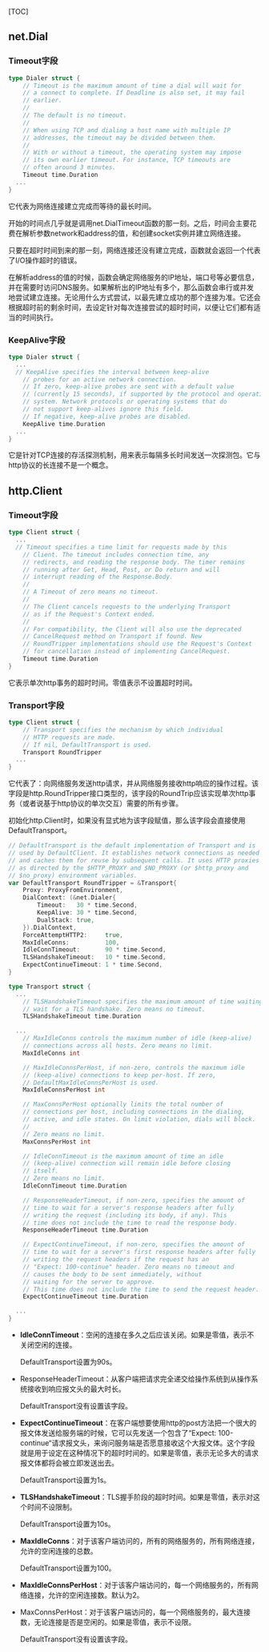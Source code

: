 [TOC]

## net.Dial

### Timeout字段

```go
type Dialer struct {
	// Timeout is the maximum amount of time a dial will wait for
	// a connect to complete. If Deadline is also set, it may fail
	// earlier.
	//
	// The default is no timeout.
	//
	// When using TCP and dialing a host name with multiple IP
	// addresses, the timeout may be divided between them.
	//
	// With or without a timeout, the operating system may impose
	// its own earlier timeout. For instance, TCP timeouts are
	// often around 3 minutes.
	Timeout time.Duration
  ...
}
```

 它代表为网络连接建立完成而等待的最长时间。

开始的时间点几乎就是调用net.DialTimeout函数的那一刻。之后，时间会主要花费在解析参数network和address的值，和创建socket实例并建立网络连接。

只要在超时时间到来的那一刻，网络连接还没有建立完成，函数就会返回一个代表了I/O操作超时的错误。

在解析address的值的时候，函数会确定网络服务的IP地址，端口号等必要信息，并在需要时访问DNS服务。如果解析出的IP地址有多个，那么函数会串行或并发地尝试建立连接。无论用什么方式尝试，以最先建立成功的那个连接为准。它还会根据超时前的剩余时间，去设定针对每次连接尝试的超时时间，以便让它们都有适当的时间执行。

### KeepAlive字段

```go
type Dialer struct {
  ...
  // KeepAlive specifies the interval between keep-alive
	// probes for an active network connection.
	// If zero, keep-alive probes are sent with a default value
	// (currently 15 seconds), if supported by the protocol and operating
	// system. Network protocols or operating systems that do
	// not support keep-alives ignore this field.
	// If negative, keep-alive probes are disabled.
	KeepAlive time.Duration
  ...
}
```

它是针对TCP连接的存活探测机制，用来表示每隔多长时间发送一次探测包。它与http协议的长连接不是一个概念。



## http.Client

### Timeout字段

```go
type Client struct {
  ...
  // Timeout specifies a time limit for requests made by this
	// Client. The timeout includes connection time, any
	// redirects, and reading the response body. The timer remains
	// running after Get, Head, Post, or Do return and will
	// interrupt reading of the Response.Body.
	//
	// A Timeout of zero means no timeout.
	//
	// The Client cancels requests to the underlying Transport
	// as if the Request's Context ended.
	//
	// For compatibility, the Client will also use the deprecated
	// CancelRequest method on Transport if found. New
	// RoundTripper implementations should use the Request's Context
	// for cancellation instead of implementing CancelRequest.
	Timeout time.Duration
}
```

它表示单次http事务的超时时间。零值表示不设置超时时间。

### Transport字段

```go
type Client struct {
	// Transport specifies the mechanism by which individual
	// HTTP requests are made.
	// If nil, DefaultTransport is used.
	Transport RoundTripper
  ...
}

```

它代表了：向网络服务发送http请求，并从网络服务接收http响应的操作过程。该字段是http.RoundTripper接口类型的，该字段的RoundTrip应该实现单次http事务（或者说基于http协议的单次交互）需要的所有步骤。

初始化http.Client时，如果没有显式地为该字段赋值，那么该字段会直接使用DefaultTransport。

```go
// DefaultTransport is the default implementation of Transport and is
// used by DefaultClient. It establishes network connections as needed
// and caches them for reuse by subsequent calls. It uses HTTP proxies
// as directed by the $HTTP_PROXY and $NO_PROXY (or $http_proxy and
// $no_proxy) environment variables.
var DefaultTransport RoundTripper = &Transport{
	Proxy: ProxyFromEnvironment,
	DialContext: (&net.Dialer{
		Timeout:   30 * time.Second,
		KeepAlive: 30 * time.Second,
		DualStack: true,
	}).DialContext,
	ForceAttemptHTTP2:     true,
	MaxIdleConns:          100,
	IdleConnTimeout:       90 * time.Second,
	TLSHandshakeTimeout:   10 * time.Second,
	ExpectContinueTimeout: 1 * time.Second,
}

type Transport struct {
  ...
	// TLSHandshakeTimeout specifies the maximum amount of time waiting to
	// wait for a TLS handshake. Zero means no timeout.
	TLSHandshakeTimeout time.Duration

  ...
	// MaxIdleConns controls the maximum number of idle (keep-alive)
	// connections across all hosts. Zero means no limit.
	MaxIdleConns int

	// MaxIdleConnsPerHost, if non-zero, controls the maximum idle
	// (keep-alive) connections to keep per-host. If zero,
	// DefaultMaxIdleConnsPerHost is used.
	MaxIdleConnsPerHost int

	// MaxConnsPerHost optionally limits the total number of
	// connections per host, including connections in the dialing,
	// active, and idle states. On limit violation, dials will block.
	//
	// Zero means no limit.
	MaxConnsPerHost int

	// IdleConnTimeout is the maximum amount of time an idle
	// (keep-alive) connection will remain idle before closing
	// itself.
	// Zero means no limit.
	IdleConnTimeout time.Duration

	// ResponseHeaderTimeout, if non-zero, specifies the amount of
	// time to wait for a server's response headers after fully
	// writing the request (including its body, if any). This
	// time does not include the time to read the response body.
	ResponseHeaderTimeout time.Duration

	// ExpectContinueTimeout, if non-zero, specifies the amount of
	// time to wait for a server's first response headers after fully
	// writing the request headers if the request has an
	// "Expect: 100-continue" header. Zero means no timeout and
	// causes the body to be sent immediately, without
	// waiting for the server to approve.
	// This time does not include the time to send the request header.
	ExpectContinueTimeout time.Duration

  ...
}
```

- **IdleConnTimeout**：空闲的连接在多久之后应该关闭。如果是零值，表示不关闭空闲的连接。

  DefaultTransport设置为90s。

- ResponseHeaderTimeout：从客户端把请求完全递交给操作系统到从操作系统接收到响应报文头的最大时长。

  DefaultTransport没有设置该字段。

- **ExpectContinueTimeout**：在客户端想要使用http的post方法把一个很大的报文体发送给服务端的时候，它可以先发送一个包含了“Expect: 100-continue“请求报文头，来询问服务端是否愿意接收这个大报文体。这个字段就是用于设定在这种情况下的超时时间的。如果是零值，表示无论多大的请求报文体都将会被立即发送出去。

  DefaultTransport设置为1s。

- **TLSHandshakeTimeout**：TLS握手阶段的超时时间。如果是零值，表示对这个时间不设限制。

  DefaultTransport设置为10s。

- **MaxIdleConns**：对于该客户端访问的，所有的网络服务的，所有网络连接，允许的空闲连接的总数。

  DefaultTransport设置为100。

- **MaxIdleConnsPerHost**：对于该客户端访问的，每一个网络服务的，所有网络连接，允许的空闲连接数。默认为2。

- MaxConnsPerHost：对于该客户端访问的，每一个网络服务的，最大连接数，无论连接是否是空闲的。如果是零值，表示不设限。

  DefaultTransport没有设置该字段。